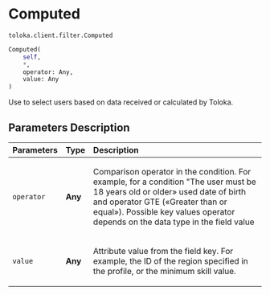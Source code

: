 # Computed
`toloka.client.filter.Computed`

```python
Computed(
    self,
    *,
    operator: Any,
    value: Any
)
```

Use to select users based on data received or calculated by Toloka.

## Parameters Description

| Parameters | Type | Description |
| :----------| :----| :-----------|
`operator`|**Any**|<p>Comparison operator in the condition. For example, for a condition &quot;The user must be 18 years old or older» used date of birth and operator GTE («Greater than or equal»). Possible key values operator depends on the data type in the field value</p>
`value`|**Any**|<p>Attribute value from the field key. For example, the ID of the region specified in the profile, or the minimum skill value.</p>

